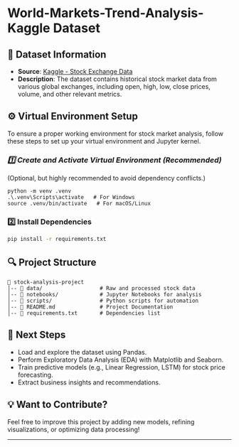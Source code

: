 # World-Markets-Trend-Analysis- Kaggle Dataset

## 📌 Dataset Information
- **Source**: [Kaggle - Stock Exchange Data](https://www.kaggle.com/datasets/mattiuzc/stock-exchange-data)
- **Description**: The dataset contains historical stock market data from various global exchanges, including open, high, low, close prices, volume, and other relevant metrics.

## ⚙️ Virtual Environment Setup
To ensure a proper working environment for stock market analysis, follow these steps to set up your virtual environment and Jupyter kernel.

### *1️⃣ Create and Activate Virtual Environment (Recommended)*
(Optional, but highly recommended to avoid dependency conflicts.)
```bash*
python -m venv .venv
.\.venv\Scripts\activate   # For Windows
source .venv/bin/activate   # For macOS/Linux
```

### **2️⃣ Install Dependencies**
```bash
pip install -r requirements.txt
```

## 🔍 Project Structure
```plaintext
📂 stock-analysis-project
│-- 📂 data/                  # Raw and processed stock data
│-- 📂 notebooks/             # Jupyter Notebooks for analysis
│-- 📂 scripts/               # Python scripts for automation
│-- 📜 README.md              # Project Documentation
│-- 📜 requirements.txt       # Dependencies list
```

## 🚀 Next Steps
- Load and explore the dataset using Pandas.
- Perform Exploratory Data Analysis (EDA) with Matplotlib and Seaborn.
- Train predictive models (e.g., Linear Regression, LSTM) for stock price forecasting.
- Extract business insights and recommendations.

## 💡 Want to Contribute?
Feel free to improve this project by adding new models, refining visualizations, or optimizing data processing!

---